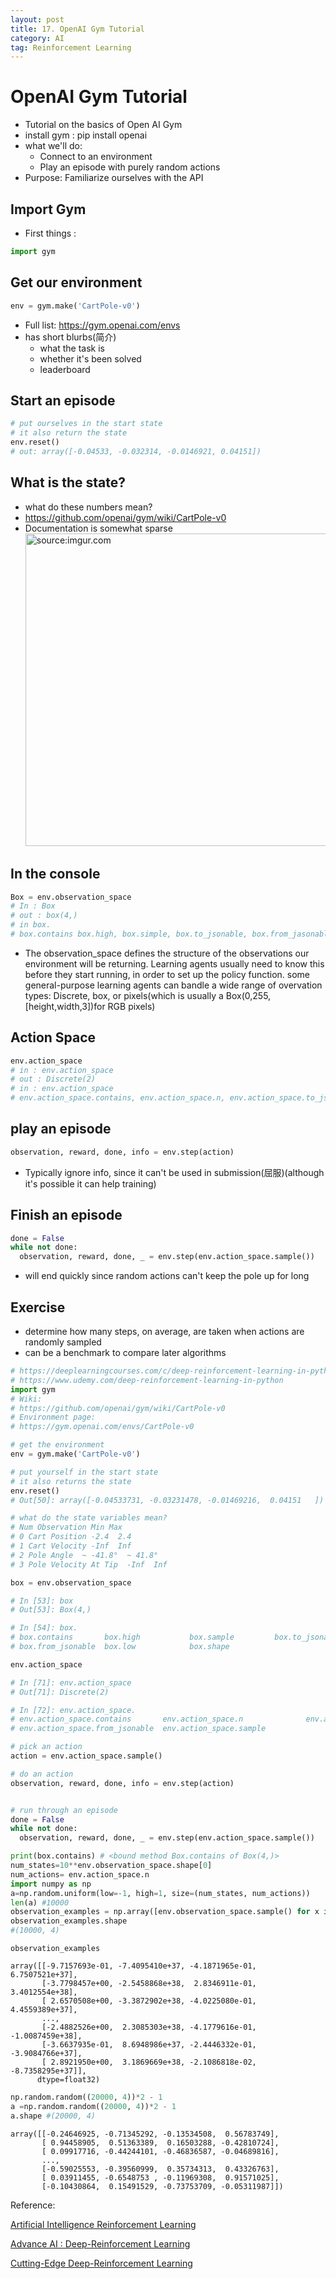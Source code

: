 ```yaml
---
layout: post
title: 17. OpenAI Gym Tutorial
category: AI
tag: Reinforcement Learning
---
```


# OpenAI Gym Tutorial
- Tutorial on the basics of Open AI Gym
- install gym : pip install openai
- what we'll do:
  - Connect to an environment
  - Play an episode with purely random actions
- Purpose: Familiarize ourselves with the API

## Import Gym
- First things :
```python
import gym
```

## Get our environment

```python
env = gym.make('CartPole-v0')
```
- Full list: https://gym.openai.com/envs
- has short blurbs(简介)
  - what the task is
  - whether it's been solved
  - leaderboard

## Start an episode
```python
# put ourselves in the start state
# it also return the state
env.reset()
# out: array([-0.04533, -0.032314, -0.0146921, 0.04151])
```

## What is the state?
- what do these numbers mean?
- https://github.com/openai/gym/wiki/CartPole-v0
- Documentation is somewhat sparse
<a href="https://imgur.com/PCxa56M"><img src="https://i.imgur.com/PCxa56M.png" width="500px" title="source:imgur.com" /><a>

## In the console

```python
Box = env.observation_space
# In : Box
# out : box(4,)
# in box.
# box.contains box.high, box.simple, box.to_jsonable, box.from_jasonable, box.low , box.shape
```
- The observation_space defines the structure of the observations our environment will be returning. Learning agents usually need to know this before they start running, in order to set up the policy function. some general-purpose learning agents can bandle a wide range of overvation types: Discrete, box, or pixels(which is usually a Box(0,255,[height,width,3])for RGB pixels)

## Action Space

```python
env.action_space
# in : env.action_space
# out : Discrete(2)
# in : env.action_space
# env.action_space.contains, env.action_space.n, env.action_space.to_jsonable, env.action_space.form_jsonable, env.action_space.sample
```

## play an episode

```python
observation, reward, done, info = env.step(action)
```
- Typically ignore info, since it can't be used in submission(屈服)(although it's possible it can help training)

## Finish an episode

```python
done = False
while not done:
  observation, reward, done, _ = env.step(env.action_space.sample())
```

- will end quickly since random actions can't keep the pole up for long

## Exercise
- determine how many steps, on average, are taken when actions are randomly sampled
- can be a benchmark to compare later algorithms

```python
# https://deeplearningcourses.com/c/deep-reinforcement-learning-in-python
# https://www.udemy.com/deep-reinforcement-learning-in-python
import gym
# Wiki:
# https://github.com/openai/gym/wiki/CartPole-v0
# Environment page:
# https://gym.openai.com/envs/CartPole-v0

# get the environment
env = gym.make('CartPole-v0')

# put yourself in the start state
# it also returns the state
env.reset()
# Out[50]: array([-0.04533731, -0.03231478, -0.01469216,  0.04151   ])

# what do the state variables mean?
# Num Observation Min Max
# 0 Cart Position -2.4  2.4
# 1 Cart Velocity -Inf  Inf
# 2 Pole Angle  ~ -41.8°  ~ 41.8°
# 3 Pole Velocity At Tip  -Inf  Inf

box = env.observation_space

# In [53]: box
# Out[53]: Box(4,)

# In [54]: box.
# box.contains       box.high           box.sample         box.to_jsonable
# box.from_jsonable  box.low            box.shape

env.action_space

# In [71]: env.action_space
# Out[71]: Discrete(2)

# In [72]: env.action_space.
# env.action_space.contains       env.action_space.n              env.action_space.to_jsonable
# env.action_space.from_jsonable  env.action_space.sample

# pick an action
action = env.action_space.sample()

# do an action
observation, reward, done, info = env.step(action)


# run through an episode
done = False
while not done:
  observation, reward, done, _ = env.step(env.action_space.sample())
```

```python
print(box.contains) # <bound method Box.contains of Box(4,)>
num_states=10**env.observation_space.shape[0]
num_actions= env.action_space.n
import numpy as np
a=np.random.uniform(low=-1, high=1, size=(num_states, num_actions))
len(a) #10000
observation_examples = np.array([env.observation_space.sample() for x in range(10000)])
observation_examples.shape
#(10000, 4)
```

```
observation_examples

array([[-9.7157693e-01, -7.4095410e+37, -4.1871965e-01,  6.7507521e+37],
       [-3.7798457e+00, -2.5458868e+38,  2.8346911e-01,  3.4012554e+38],
       [ 2.6570508e+00, -3.3872902e+38, -4.0225080e-01,  4.4559389e+37],
       ...,
       [-2.4882526e+00,  2.3085303e+38, -4.1779616e-01, -1.0087459e+38],
       [-3.6637935e-01,  8.6948986e+37, -2.4446332e-01, -3.9084766e+37],
       [ 2.8921950e+00,  3.1869669e+38, -2.1086818e-02, -8.7358295e+37]],
      dtype=float32)
```

```python
np.random.random((20000, 4))*2 - 1
a =np.random.random((20000, 4))*2 - 1
a.shape #(20000, 4)
```

```
array([[-0.24646925, -0.71345292, -0.13534508,  0.56783749],
       [ 0.94458905,  0.51363389,  0.16503288, -0.42810724],
       [ 0.09917716, -0.44244101, -0.46836587, -0.04689816],
       ...,
       [-0.59025553, -0.39560999,  0.35734313,  0.43326763],
       [ 0.03911455, -0.6548753 , -0.11969308,  0.91571025],
       [-0.10430864,  0.15491529, -0.73753709, -0.05311987]])
```

Reference:

[Artificial Intelligence Reinforcement Learning](https://www.udemy.com/course/artificial-intelligence-reinforcement-learning-in-python/)

[Advance AI : Deep-Reinforcement Learning](https://www.udemy.com/deep-reinforcement-learning-in-python/)

[Cutting-Edge Deep-Reinforcement Learning](https://www.udemy.com/cutting-edge-artificial-intelligence/learn/lecture/14650508#overview)
